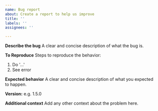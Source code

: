 ```yaml
---
name: Bug report
about: Create a report to help us improve
title: ''
labels: ''
assignees: ''

---
```


**Describe the bug**
A clear and concise description of what the bug is.

**To Reproduce**
Steps to reproduce the behavior:
1. Do '...'
4. See error

**Expected behavior**
A clear and concise description of what you expected to happen.

**Version:**
e.g. 1.5.0

**Additional context**
Add any other context about the problem here.
